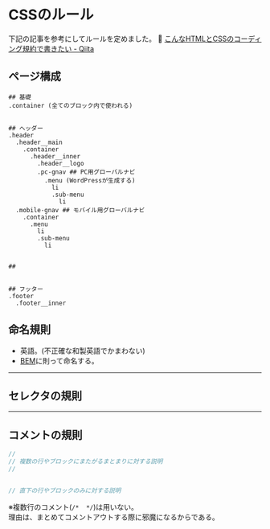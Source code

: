 # CSSのルール

下記の記事を参考にしてルールを定めました。
🔗 [こんなHTMLとCSSのコーディング規約で書きたい - Qiita](https://qiita.com/pugiemonn/items/964203782e1fcb3d02c3)


## ページ構成

```
## 基礎
.container (全てのブロック内で使われる)


## ヘッダー
.header 
  .header__main
    .container
      .header__inner
        .header__logo
        .pc-gnav ## PC用グローバルナビ
          .menu (WordPressが生成する)
            li
            .sub-menu
              li
  .mobile-gnav ## モバイル用グローバルナビ
    .container
      .menu
        li
        .sub-menu
          li


## 


## フッター
.footer
  .footer__inner

```

## 命名規則
- 英語。(不正確な和製英語でかまわない)
- [BEM](http://getbem.com/)に則って命名する。

- - - - - - - - - - - - - - - - - - -
## セレクタの規則


- - - - - - - - - - - - - - - - - - -
## コメントの規則
```scss
//
// 複数の行やブロックにまたがるまとまりに対する説明
//


// 直下の行やブロックのみに対する説明
```

※複数行のコメント(`/*  */`)は用いない。  
理由は、まとめてコメントアウトする際に邪魔になるからである。